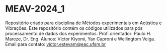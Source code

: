 # MEAV-2024_1
Repositório criado para disciplina de Métodos experimentais em Acústica e Vibrações. Este repositório contém os códigos utilizados para pós processamento de dados dos experimentos.
Prof. orientador: Paulo H. Mareze, Dr. Eng.
Alunos: Victor Kiyomi, Yan Caproni e Wellingtom Veiga.
Email para contato: victor.estevam@eac.ufsm.br
